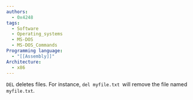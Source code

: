 ```yaml
---
authors: 
  - 0x4248
tags:
  - Software
  - Operating_systems
  - MS-DOS
  - MS-DOS_Commands
Programming language:
  - "[[Assembly]]"
Architecture:
  - x86
---
```

`DEL` deletes files. For instance, `del myfile.txt `will remove the file named `myfile.txt`.